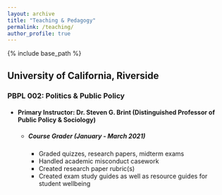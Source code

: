 ```yaml
---
layout: archive
title: "Teaching & Pedagogy"
permalink: /teaching/
author_profile: true
---
```


{% include base_path %}

## University of California, Riverside

### PBPL 002: Politics & Public Policy
- #### Primary Instructor: Dr. Steven G. Brint (Distinguished Professor of Public Policy & Sociology)
  -  ##### Course Grader *(January - March 2021)*
      -  Graded quizzes, research papers, midterm exams
      -  Handled academic misconduct casework
      -  Created research paper rubric(s)
      -  Created exam study guides as well as resource guides for student wellbeing
